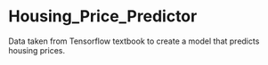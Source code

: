 # Housing_Price_Predictor
Data taken from Tensorflow textbook to create a model that predicts housing prices. 
